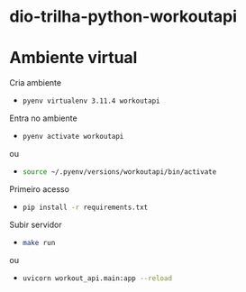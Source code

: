 # dio-trilha-python-workoutapi

# Ambiente virtual 
Cria ambiente
   - ```sh
     pyenv virtualenv 3.11.4 workoutapi
     ```
Entra no ambiente
   - ```sh
     pyenv activate workoutapi
     ```
ou
   - ```sh
     source ~/.pyenv/versions/workoutapi/bin/activate
     ```
Primeiro acesso
   - ```sh
     pip install -r requirements.txt
     ```
Subir servidor
   - ```sh
     make run
     ```
 ou
   - ```sh
     uvicorn workout_api.main:app --reload
     ```



